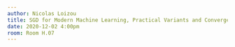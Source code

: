 ```yaml
---
author: Nicolas Loizou
title: SGD for Modern Machine Learning, Practical Variants and Convergence Guarantees
date: 2020-12-02 4:00pm
room: Room H.07
---
```

